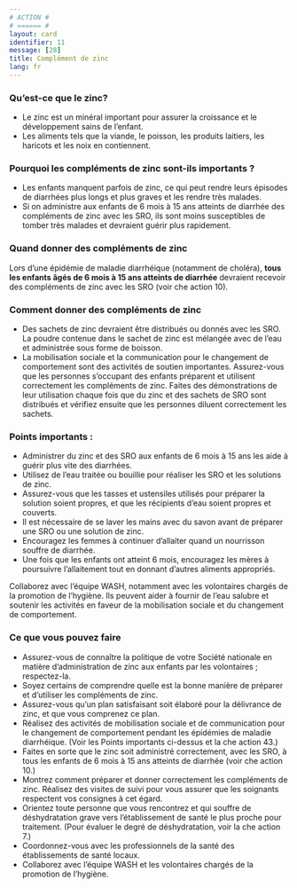 ```yaml
---
# ACTION #
# ====== #
layout: card
identifier: 11
message: [28]
title: Complément de zinc
lang: fr
---
```


### Qu’est-ce que le zinc?

- Le zinc est un minéral important pour assurer la croissance et le développement sains de l’enfant.
- Les aliments tels que la viande, le poisson, les produits laitiers, les haricots et les noix en contiennent.

### Pourquoi les compléments de zinc sont-ils importants ?

- Les enfants manquent parfois de zinc, ce qui peut rendre leurs épisodes de diarrhées plus longs et plus graves et les rendre très malades.
- Si on administre aux enfants de 6 mois à 15 ans atteints de diarrhée des compléments de zinc avec les SRO, ils sont moins susceptibles de tomber très malades et devraient guérir plus rapidement.

### Quand donner des compléments de zinc

Lors d’une épidémie de maladie diarrhéique (notamment de choléra), **tous les enfants âgés de 6 mois à 15 ans atteints de diarrhée** devraient recevoir des compléments de zinc avec les SRO (voir  che action 10<a class="crosslink" href="{% render_depth %}{% render_link action|10 %}"><i class="fas fa-external-link-alt" aria-hidden="true"></i></a>).

### Comment donner des compléments de zinc

- Des sachets de zinc devraient être distribués ou donnés avec les SRO. La poudre contenue dans le sachet de zinc est mélangée avec de l’eau et administrée sous forme de boisson.
- La mobilisation sociale et la communication pour le changement de comportement sont des activités de soutien importantes. Assurez-vous que les personnes s’occupant des enfants préparent et utilisent correctement les compléments de zinc. Faites des démonstrations de leur utilisation chaque fois que du zinc et des sachets de SRO sont distribués et vérifiez ensuite que les personnes diluent correctement les sachets.

### Points importants :

- Administrer du zinc et des SRO aux enfants de 6 mois à 15 ans les aide à guérir plus vite des diarrhées.
- Utilisez de l’eau traitée ou bouillie pour réaliser les SRO et les solutions de zinc.
- Assurez-vous que les tasses et ustensiles utilisés pour préparer la solution soient propres, et que les récipients d’eau soient propres et couverts.
- Il est nécessaire de se laver les mains avec du savon avant de préparer une SRO ou une solution de zinc.
- Encouragez les femmes à continuer d’allaiter quand un nourrisson souffre de diarrhée.
- Une fois que les enfants ont atteint 6 mois, encouragez les mères à poursuivre l’allaitement tout en donnant d’autres aliments appropriés.

Collaborez avec l’équipe WASH, notamment avec les volontaires chargés de la promotion de l’hygiène. Ils peuvent aider à fournir de l’eau salubre et soutenir les activités en faveur de la mobilisation sociale et du changement de comportement.

### Ce que vous pouvez faire
- Assurez-vous de connaître la politique de votre Société nationale en matière d’administration de zinc aux enfants par les volontaires ; respectez-la.
- Soyez certains de comprendre quelle est la bonne manière de préparer et d’utiliser les compléments de zinc.
- Assurez-vous qu’un plan satisfaisant soit élaboré pour la délivrance de zinc, et que vous comprenez ce plan.
- Réalisez des activités de mobilisation sociale et de communication pour le changement de comportement pendant les épidémies de maladie diarrhéique. (Voir les Points importants ci-dessus et la  che action 43<a class="crosslink" href="{% render_depth %}{% render_link action|43 %}"><i class="fas fa-external-link-alt" aria-hidden="true"></i></a>.)
- Faites en sorte que le zinc soit administré correctement, avec les SRO, à tous les enfants de 6 mois à 15 ans atteints de diarrhée (voir  che action 10<a class="crosslink" href="{% render_depth %}{% render_link action|10 %}"><i class="fas fa-external-link-alt" aria-hidden="true"></i></a>.)
- Montrez comment préparer et donner correctement les compléments de zinc. Réalisez des visites de suivi pour vous assurer que les soignants respectent vos consignes à cet égard.
- Orientez toute personne que vous rencontrez et qui souffre de déshydratation grave vers l’établissement de santé le plus proche pour traitement. (Pour évaluer le degré de déshydratation, voir la  che action 7<a class="crosslink" href="{% render_depth %}{% render_link action|7 %}"><i class="fas fa-external-link-alt" aria-hidden="true"></i></a>.)
- Coordonnez-vous avec les professionnels de la santé des établissements de santé locaux.
- Collaborez avec l’équipe WASH et les volontaires chargés de la promotion de l’hygiène.
